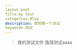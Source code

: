 ```yaml
---
layout:post
title:my test
categories:Blog
description: 我的第一个测试
keywords:测试
---
```



>我的测试文件
我得测试aaaa